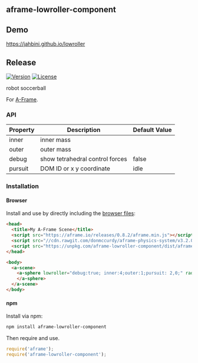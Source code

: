 ## aframe-lowroller-component
## Demo
https://jahbini.github.io/lowroller

## Release
[![Version](https://img.shields.io/npm/v/aframe-lowroller-component.svg?style=flat-square)](https://npmjs.org/package/aframe-lowroller-component)
[![License](https://img.shields.io/npm/l/aframe-lowroller-component.svg?style=flat-square)](https://npmjs.org/package/aframe-lowroller-component)

robot soccerball

For [A-Frame](https://aframe.io).

### API

| Property | Description | Default Value |
| -------- | ----------- | ------------- |
|    inner      |  inner mass           |               |
|    outer      |  outer mass           |               |
|    debug      |  show tetrahedral control forces           |   false            |
|    pursuit      |  DOM ID or x y coordinate           |     idle          |

### Installation

#### Browser

Install and use by directly including the [browser files](dist):

```html
<head>
  <title>My A-Frame Scene</title>
  <script src="https://aframe.io/releases/0.8.2/aframe.min.js"></script>
  <script src="//cdn.rawgit.com/donmccurdy/aframe-physics-system/v3.2.0/dist/aframe-physics-system.min.js"></script>
  <script src="https://unpkg.com/aframe-lowroller-component/dist/aframe-lowroller-component.min.js"></script>
</head>

<body>
  <a-scene>
    <a-sphere lowroller="debug:true; inner:4;outer:1;pursuit: 2,0;" radius="1" dynamic-body="">
    </a-sphere>
  </a-scene>
</body>
```

#### npm

Install via npm:

```bash
npm install aframe-lowroller-component
```

Then require and use.

```js
require('aframe');
require('aframe-lowroller-component');
```
